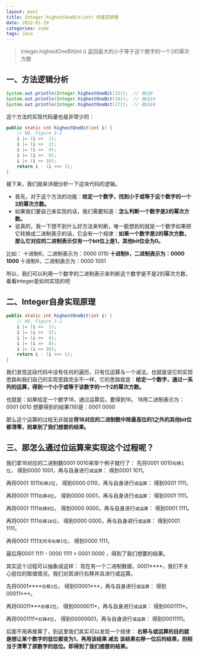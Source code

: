 ```yaml
---
layout: post
title: Integer.highestOneBit(int) 的底层原理
date: 2022-01-19
categories: code
tags: Java
---
```


> Integer.highestOneBit(int i) 返回最大的小于等于这个数字的一个2的幂次方数

## 一、方法逻辑分析

```java
System.out.println(Integer.highestOneBit(15));  // 输出8
System.out.println(Integer.highestOneBit(16));  // 输出16
System.out.println(Integer.highestOneBit(17));  // 输出16
```

这个方法的实现代码量也是非常少的：

```java
public static int highestOneBit(int i) {
	// HD, Figure 3-1
	i |= (i >>  1);
	i |= (i >>  2);
	i |= (i >>  4);
	i |= (i >>  8);
	i |= (i >> 16);
	return i - (i >>> 1);
}
```

接下来，我们就来详细分析一下这块代码的逻辑。

- 首先，对于这个方法的功能：**给定一个数字，找到小于或等于这个数字的一个2的幂次方数。**
- 如果我们要自己来实现的话，我们需要知道：**怎么判断一个数字是2的幂次方数。**
- 说真的，我一下想不到什么好方法来判断，唯一能想到的就是一个数字如果把它转换成二进制表示的话，它会有一个规律：**如果一个数字是2的幂次方数，那么它对应的二进制表示仅有一个bit位上是1，其他bit位全为0。**

比如： 十进制6，二进制表示为：0000 0110 **十进制8，二进制表示为：0000 1000** 十进制9，二进制表示为：0000 1001

所以，我们可以利用一个数字的二进制表示来判断这个数字是不是2的幂次方数，看看Integer是如何实现的吧

## 二、Integer自身实现原理

```java
public static int highestOneBit(int i) {
	// HD, Figure 3-1
	i |= (i >>  1);
	i |= (i >>  2);
	i |= (i >>  4);
	i |= (i >>  8);
	i |= (i >> 16);
	return i - (i >>> 1);
}
```

我们发现这段代码中没有任何的遍历，只有位运算与一个减法，也就是说它的实现思路和我们自己的实现思路完全不一样，它的思路就是：**给定一个数字，通过一系列的运算，得到一个小于或等于该数字的一个2的幂次方数。**

也就是：如果给定一个数字18，通过运算后，要得到16。 18用二进制表示为：      0001 0010 想要得到的结果(16)是：0001 0000

那么这个运算的过程无非就是**将18对应的二进制数中除最高位的1之外的其他bit位都清零，则拿到了我们想要的结果。**

## 三、那怎么通过位运算来实现这个过程呢？

我们拿18对应的二进制数0001 0010来举个例子就行了： 先将0001 0010`右移1位`， 得到0000 1001，再与自身进行`或运算`： 得到0001 1011。

再将0001 1011`右移2位`， 得到0000 0110，再与自身进行`或运算`： 得到0001 1111。

再将0001 1111`右移4位`， 得到0000 0001，再与自身进行`或运算`： 得到0001 1111。

再将0001 1111`右移8位`， 得到0000 0000，再与自身进行`或运算`： 得到0001 1111。

再将0001 1111`右移16位`， 得到0000 0000，再与自身进行`或运算`： 得到0001 1111。

再将0001 1111`无符号右移1位`， 得到0000 1111。

最后用0001 1111  - 0000 1111 = 0001 0000 ，得到了我们想要的结果。

其实这个过程可以抽象成这样： 现在有一个二进制数据，0001\*\*\*\*，我们不关心低位的取值情况，我们对其进行右移并且进行或运算。

先将0001\*\*\*\*`右移1位`， 得到00001\*\*\*，再与自身进行`或运算`： 得到00011\*\*\*。

再将00011\*\*\*`右移2位`， 得到0000011*，再与自身进行`或运算`： 得到0001111\*。

再将0001111\*`右移4位`， 得到00000001，再与自身进行`或运算`： 得到00011111。

后面不用再推算了，到这里我们其实可以发现一个规律： **右移与或运算的目的就是想让某个数字的低位都变为1，再用该结果 减去 该结果右移一位后的结果，则相当于清零了原数字的低位。即得到了我们想要的结果。**
